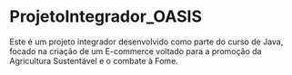 # ProjetoIntegrador_OASIS
Este é um projeto integrador desenvolvido como parte do curso de Java, focado na criação de um E-commerce voltado para a promoção da Agricultura Sustentável e o combate à Fome.
